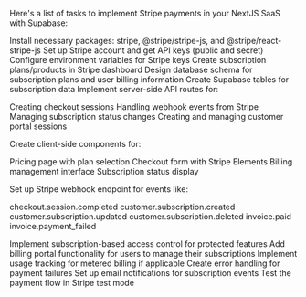 Here's a list of tasks to implement Stripe payments in your NextJS SaaS with Supabase:

Install necessary packages: stripe, @stripe/stripe-js, and @stripe/react-stripe-js
Set up Stripe account and get API keys (public and secret)
Configure environment variables for Stripe keys
Create subscription plans/products in Stripe dashboard
Design database schema for subscription plans and user billing information
Create Supabase tables for subscription data
Implement server-side API routes for:

Creating checkout sessions
Handling webhook events from Stripe
Managing subscription status changes
Creating and managing customer portal sessions


Create client-side components for:

Pricing page with plan selection
Checkout form with Stripe Elements
Billing management interface
Subscription status display


Set up Stripe webhook endpoint for events like:

checkout.session.completed
customer.subscription.created
customer.subscription.updated
customer.subscription.deleted
invoice.paid
invoice.payment_failed


Implement subscription-based access control for protected features
Add billing portal functionality for users to manage their subscriptions
Implement usage tracking for metered billing if applicable
Create error handling for payment failures
Set up email notifications for subscription events
Test the payment flow in Stripe test mode